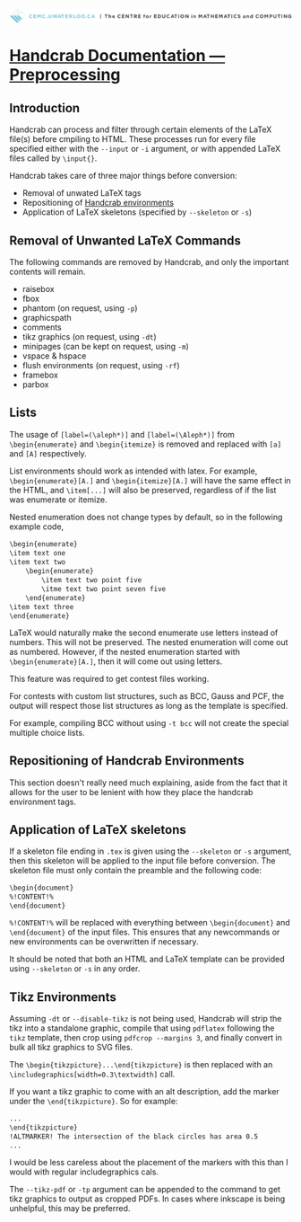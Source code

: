 ![](../CEMC_header.png)

# [Handcrab Documentation &mdash; Preprocessing](index.html)

## Introduction

Handcrab can process and filter through certain elements of the LaTeX file(s) before cmpiling to HTML. These processes run for every file specified either with the `--input` or `-i` argument, or with appended LaTeX files called by `\input{}`.

Handcrab takes care of three major things before conversion:

- Removal of unwated LaTeX tags
- Repositioning of [Handcrab environments](env.html)
- Application of LaTeX skeletons (specified by `--skeleton` or `-s`)

## Removal of Unwanted LaTeX Commands

The following commands are removed by Handcrab, and only the important contents will remain.

- raisebox
- fbox
- phantom (on request, using `-p`)
- graphicspath
- comments
- tikz graphics (on request, using `-dt`)
- minipages (can be kept on request, using `-m`)
- vspace & hspace
- flush environments (on request, using `-rf`)
- framebox
- parbox

## Lists

The usage of `[label=(\aleph*)]` and `[label=(\Aleph*)]` from `\begin{enumerate}` and `\begin{itemize}` is removed and replaced with `[a]` and `[A]` respectively.

List environments should work as intended with latex.
For example, `\begin{enumerate}[A.]` and `\begin{itemize}[A.]`
will have the same effect in the HTML, and `\item[...]` will also
be preserved, regardless of if the list was enumerate or itemize.

Nested enumeration does not change types by default, so in the following example code,

```.{multiline}
\begin{enumerate}
\item text one
\item text two
	\begin{enumerate}
		\item text two point five
		\itme text two point seven five
	\end{enumerate}
\item text three
\end{enumerate}
```

LaTeX would naturally make the second enumerate use letters instead of numbers. This
will not be preserved. The nested enumeration will come out as numbered. However, if
the nested enumeration started with `\begin{enumerate}[A.]`, then it will come out
using letters.

This feature was required to get contest files working.

For contests with custom list structures, such as BCC, Gauss and PCF,
the output will respect those list structures as long as the template is specified.

For example, compiling BCC without using `-t bcc` will not
create the special multiple choice lists.

 
## Repositioning of Handcrab Environments

This section doesn't really need much explaining, aside from the
fact that it allows for the user to be lenient with how they place
the handcrab environment tags.

## Application of LaTeX skeletons

If a skeleton file ending in `.tex` is given using the `--skeleton` or `-s` argument, then this skeleton will be applied to the input file before conversion. The skeleton file must only contain the preamble and the following code:

```{.multiline}
\begin{document}
%!CONTENT!%
\end{document}
```

`%!CONTENT!%` will be replaced with everything between `\begin{document}` and `\end{document}` of the input files. This ensures that any newcommands or new environments can be overwritten if necessary.

It should be noted that both an HTML and LaTeX template can be provided using `--skeleton` or `-s` in any order.

## Tikz Environments
Assuming `-dt` or `--disable-tikz` is not being used, Handcrab will strip the tikz into a standalone graphic, compile that using `pdflatex` following the `tikz` template, then crop using `pdfcrop --margins 3`, and finally convert in bulk all tikz graphics to SVG files.

The `\begin{tikzpicture}...\end{tikzpicture}` is then replaced with an `\includegraphics[width=0.3\textwidth]` call.

If you want a tikz graphic to come with an alt description, add the marker under the `\end{tikzpicture}`. So for example:

```.{multiline}
...
\end{tikzpicture}
!ALTMARKER! The intersection of the black circles has area 0.5
...
``` 

I would be less careless about the placement of the markers with this than I would with regular includegraphics cals. 

The `--tikz-pdf` or `-tp` argument can be appended to the command to get tikz graphics to output as cropped PDFs. In cases where inkscape is being unhelpful, this may be preferred. 
